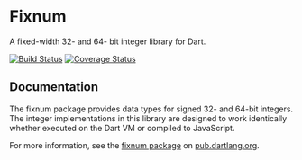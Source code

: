 Fixnum
======

A fixed-width 32- and 64- bit integer library for Dart.

[![Build Status](https://travis-ci.org/dart-lang/fixnum.svg?branch=master)](https://travis-ci.org/dart-lang/fixnum)
[![Coverage Status](https://img.shields.io/coveralls/dart-lang/fixnum.svg)](https://coveralls.io/r/dart-lang/fixnum)

## Documentation

The fixnum package provides data types for signed 32- and 64-bit integers.
The integer implementations in this library are designed to work identically
whether executed on the Dart VM or compiled to JavaScript.

For more information, see the
[fixnum package](http://pub.dartlang.org/packages/fixnum) on
[pub.dartlang.org](http://pub.dartlang.org).

